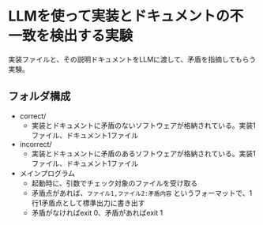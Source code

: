# LLMを使って実装とドキュメントの不一致を検出する実験

実装ファイルと、その説明ドキュメントをLLMに渡して、矛盾を指摘してもらう実験。

## フォルダ構成
- correct/
  - 実装とドキュメントに矛盾のないソフトウェアが格納されている。実装1ファイル、ドキュメント1ファイル
- incorrect/
  - 実装とドキュメントに矛盾のあるソフトウェアが格納されている。実装1ファイル、ドキュメント1ファイル
- メインプログラム
  - 起動時に、引数でチェック対象のファイルを受け取る
  - 矛盾点があれば、`ファイル1,ファイル2:矛盾内容` というフォーマットで、1行1矛盾点として標準出力に書き出す
  - 矛盾がなければexit 0、矛盾があればexit 1